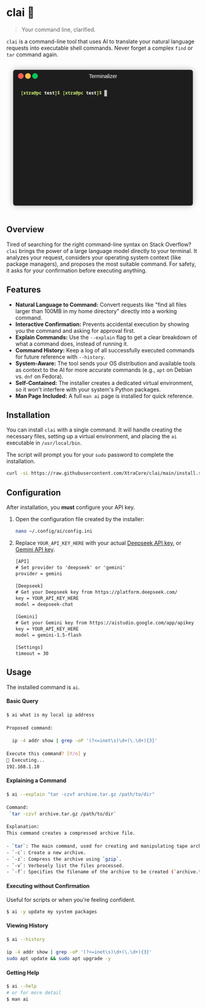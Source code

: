 # clai 🧞

> Your command line, clarified.

`clai` is a command-line tool that uses AI to translate your natural language requests into executable shell commands. Never forget a complex `find` or `tar` command again.

![clai Demo GIF](assets/demo.gif)

## Overview

Tired of searching for the right command-line syntax on Stack Overflow? `clai` brings the power of a large language model directly to your terminal. It analyzes your request, considers your operating system context (like package managers), and proposes the most suitable command. For safety, it asks for your confirmation before executing anything.

## Features

* **Natural Language to Command:** Convert requests like "find all files larger than 100MB in my home directory" directly into a working command.
* **Interactive Confirmation:** Prevents accidental execution by showing you the command and asking for approval first.
* **Explain Commands:** Use the `--explain` flag to get a clear breakdown of what a command does, instead of running it.
* **Command History:** Keep a log of all successfully executed commands for future reference with `--history`.
* **System-Aware:** The tool sends your OS distribution and available tools as context to the AI for more accurate commands (e.g., `apt` on Debian vs. `dnf` on Fedora).
* **Self-Contained:** The installer creates a dedicated virtual environment, so it won't interfere with your system's Python packages.
* **Man Page Included:** A full `man ai` page is installed for quick reference.

## Installation

You can install `clai` with a single command. It will handle creating the necessary files, setting up a virtual environment, and placing the `ai` executable in `/usr/local/bin`.

The script will prompt you for your `sudo` password to complete the installation.

```sh
curl -sL https://raw.githubusercontent.com/XtraCore/clai/main/install.sh | sudo bash
```

## Configuration

After installation, you **must** configure your API key.

1.  Open the configuration file created by the installer:
    ```sh
    nano ~/.config/ai/config.ini
    ```
2.  Replace `YOUR_API_KEY_HERE` with your actual [Deepseek API key](https://platform.deepseek.com/api_keys), or [Gemini API key](https://aistudio.google.com/app/apikey).
    ```
    [API]
    # Set provider to 'deepseek' or 'gemini'
    provider = gemini

    [Deepseek]
    # Get your Deepseek key from https://platform.deepseek.com/
    key = YOUR_API_KEY_HERE
    model = deepseek-chat

    [Gemini]
    # Get your Gemini key from https://aistudio.google.com/app/apikey
    key = YOUR_API_KEY_HERE
    model = gemini-1.5-flash

    [Settings]
    timeout = 30
    ```

## Usage

The installed command is `ai`.

#### Basic Query

```sh
$ ai what is my local ip address

Proposed command:

  ip -4 addr show | grep -oP '(?<=inet\s)\d+(\.\d+){3}'

Execute this command? [Y/n] y
🚀 Executing...
192.168.1.10
```

#### Explaining a Command

```sh
$ ai --explain "tar -czvf archive.tar.gz /path/to/dir"

Command:
 `tar -czvf archive.tar.gz /path/to/dir`

Explanation:
This command creates a compressed archive file.

- `tar`: The main command, used for creating and manipulating tape archives.
- `-c`: Create a new archive.
- `-z`: Compress the archive using `gzip`.
- `-v`: Verbosely list the files processed.
- `-f`: Specifies the filename of the archive to be created (`archive.tar.gz`).
```

#### Executing without Confirmation

Useful for scripts or when you're feeling confident.

```sh
$ ai -y update my system packages
```

#### Viewing History

```sh
$ ai --history

ip -4 addr show | grep -oP '(?<=inet\s)\d+(\.\d+){3}'
sudo apt update && sudo apt upgrade -y
```

#### Getting Help

```sh
$ ai --help
# or for more detail
$ man ai
```
